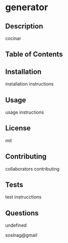 
  # generator

  ## Description
  
  cocinar

  ## Table of Contents

  ## Installation

  installation instructions 

  ## Usage

  usage instructions   

  ## License

  mit

  ## Contributing

  collaborators contributing
  
  ## Tests

  test instrucctions
  
  ## Questions

  undefined

  soslnag@gmail

  